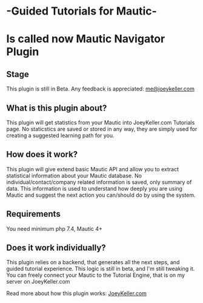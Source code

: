 # -Guided Tutorials for Mautic-
# Is called now Mautic Navigator Plugin

## Stage
This plugin is still in Beta.
Any feedback is appreciated: me@joeykeller.com

## What is this plugin about?

This plugin will get statistics from your Mautic into JoeyKeller.com Tutorials page.
No staticstics are saved or stored in any way, they are simply used for creating a suggested learning path for you.

## How does it work?

This plugin will give extend basic Mautic API and allow you to extract statistical information about your Mautic database.
No individual/contact/company related information is saved, only summary of data.
This information is used to understand how deeply you are using Mautic and suggest the next action you can/should do by using the system.

## Requirements
You need minimum php 7.4, Mautic 4+

## Does it work individually?

This plugin relies on a backend, that generates all the next steps, and guided tutorial experience. This logic is still in beta, and
I'm still tweaking it. You can freely connect your Mautic to the Tutorial Engine, that is on my server on JoeyKeller.com

Read more about how this plugin works:
[JoeyKeller.com](https://joeykeller.com/mautic-tutorial-plugin/)
